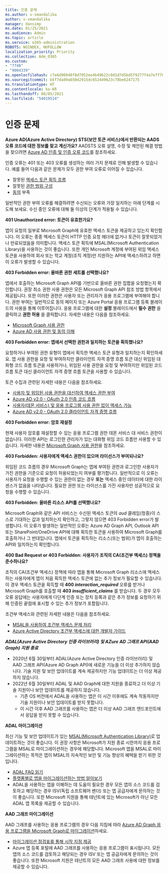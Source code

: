 ```yaml
---
title: 인증 문제
ms.author: v-smandalika
author: v-smandalika
manager: dansimp
ms.date: 01/25/2021
ms.audience: Admin
ms.topic: article
ms.service: o365-administration
ROBOTS: NOINDEX, NOFOLLOW
localization_priority: Priority
ms.collection: Adm_O365
ms.custom:
- "7748"
- "9004339"
ms.openlocfilehash: c7e6d96940f8d7052ee4b49b22c0d1d7d5bd5f9277f4a7eff709def1da2e13af
ms.sourcegitcommit: b5f7da89a650d2915dc652449623c78be6247175
ms.translationtype: HT
ms.contentlocale: ko-KR
ms.lasthandoff: 08/05/2021
ms.locfileid: "54019514"
---
```

# <a name="authentication-issues"></a>인증 문제

**Azure AD(Azure Active Directory) STS(보안 토큰 서비스)에서 반환되는 AADS 오류 코드에 대한 정보를 찾고 계신가요?** AADSTS 오류 설명, 수정 및 제안된 해결 방법을 찾으려면 [Azure AD 인증 및 인증 오류 코드](https://docs.microsoft.com/azure/active-directory/develop/reference-aadsts-error-codes)를 참조하세요.

인증 오류는 401 또는 403 오류를 생성하는 여러 가지 문제로 인해 발생할 수 있습니다. 예를 들어 다음과 같은 문제가 모두 권한 부여 오류로 이어질 수 있습니다.

- 잘못된 [액세스 토큰 획득 흐름](https://docs.microsoft.com/azure/active-directory/develop/authentication-vs-authorization) 
- 잘못된 [권한 범위 구성](https://docs.microsoft.com/azure/active-directory/develop/v2-permissions-and-consent) 
- [동의](https://docs.microsoft.com/azure/active-directory/develop/howto-convert-app-to-be-multi-tenant#understanding-user-and-admin-consent) 부족

일반적인 권한 부여 오류를 해결하려면 수신되는 오류와 가장 일치하는 아래 단계를 시도해 보세요. 수신 중인 오류에 대해 둘 이상의 단계가 적용될 수 있습니다.

**401 Unauthorized error: 토큰이 유효한가요?**

앱이 요청의 일부로 Microsoft Graph에 유효한 액세스 토큰을 제공하고 있는지 확인합니다. 이 오류는 종종 액세스 토큰이 HTTP 인증 요청 헤더에 없거나 토큰이 잘못되었거나 만료되었음을 의미합니다. 액세스 토큰 획득에 MSAL(Microsoft Authentication Library)을 사용하는 것이 좋습니다. 또한 개인 Microsoft 계정에 부여된 위임 액세스 토큰을 사용하여 회사 또는 학교 계정(조직 계정)만 지원하는 API에 액세스하려고 하면 이 오류가 발생할 수 있습니다.

**403 Forbidden error: 올바른 권한 세트를 선택했나요?**

앱에서 호출하는 Microsoft Graph API를 기반으로 올바른 권한 집합을 요청했는지 확인합니다. 권장 최소 권한 사용 권한은 모든 Microsoft Graph API 참조 방법 항목에서 제공됩니다. 또한 이러한 권한은 사용자 또는 관리자가 응용 프로그램에 부여해야 합니다. 권한 부여는 일반적으로 동의 페이지 또는 Azure Portal 응용 프로그램 등록 블레이드의 사용을 통해 이루어집니다. 응용 프로그램에 대한 **설정** 블레이드에서 **필수 권한** 을 클릭하고 **권한 허용** 을 클릭합니다. 자세한 내용은 다음을 참조하세요.

- [Microsoft Graph 사용 권한](https://docs.microsoft.com/graph/permissions-reference) 
- [Azure AD 사용 권한 및 동의 이해](https://docs.microsoft.com/azure/active-directory/develop/v2-permissions-and-consent)

**403 Forbidden error: 앱에서 선택한 권한과 일치하는 토큰을 획득했나요?**

요청하거나 부여된 권한 유형이 앱에서 획득한 액세스 토큰 유형과 일치하는지 확인하세요. 앱 사용 권한을 요청 및 부여하지만 클라이언트 자격 증명 흐름 토큰 대신 위임된 대화형 코드 흐름 토큰을 사용하거나, 위임된 사용 권한을 요청 및 부여하지만 위임된 코드 흐름 토큰 대신 클라이언트 자격 증명 흐름 토큰을 사용할 수 있습니다.

토큰 수집과 관련된 자세한 내용은 다음을 참조하세요.

- [사용자 및 위임된 사용 권한을 대신하여 액세스 권한 부여](https://docs.microsoft.com/graph/auth-v2-user) 
- [Azure AD v2.0 - OAuth 2.0 인증 코드 흐름](https://docs.microsoft.com/azure/active-directory/develop/v2-oauth2-auth-code-flow) 
- [사용자(데몬 서비스) 및 응용 프로그램 사용 권한 없이 액세스 가능](https://docs.microsoft.com/graph/auth-v2-service) 
- [Azure AD v2.0 - OAuth 2.0 클라이언트 자격 증명 흐름](https://docs.microsoft.com/azure/active-directory/develop/v2-oauth2-client-creds-grant-flow)

**403 Forbidden error: 암호 재설정**

현재 사용자 암호를 재설정할 수 있는 응용 프로그램 권한 데몬 서비스 대 서비스 권한이 없습니다. 이러한 API는 로그인한 관리자가 있는 대화형 위임 코드 흐름만 사용할 수 있습니다. 자세한 내용은 [Microsoft Graph 사용 권한](https://docs.microsoft.com/graph/permissions-reference)을 참조하세요.

**403 Forbidden: 사용자에게 액세스 권한이 있으며 라이선스가 부여되나요?**

위임된 코드 흐름의 경우 Microsoft Graph는 앱에 부여된 권한과 로그인한 사용자가 가진 권한을 기준으로 요청이 허용되었는지 여부를 평가합니다. 일반적으로 이 오류는 사용자가 요청을 수행할 수 있는 권한이 없는 경우 **또는** 액세스 중인 데이터에 대한 라이센스가 없음을 나타냅니다. 필요한 권한 또는 라이선스를 가진 사용자만 성공적으로 요청을 수행할 수 있습니다.

**403 Forbidden: 올바른 리소스 API를 선택했나요?**

Microsoft Graph와 같은 API 서비스는 수신된 액세스 토큰의 *aud* 클레임(청중)이 스스로 기대하는 값과 일치하는지 확인하고, 그렇지 않으면 403 Forbidden error가 발생합니다. 이 오류가 발생하는 일반적인 오류는 Azure AD Graph API, Outlook API 또는 SharePoint/OneDrive API에 대해 획득한 토큰을 사용하여 Microsoft Graph를 호출하거나 그 반대입니다. 앱에서 토큰을 획득하는 리소스(또는 범위)가 앱이 호출하는 API와 일치하는지 확인합니다.

**400 Bad Request or 403 Forbidden: 사용자가 조직의 CA(조건부 액세스) 정책을 준수하나요?**

조직의 CA(조건부 액세스) 정책에 따라 앱을 통해 Microsoft Graph 리소스에 액세스하는 사용자에게 앱이 처음 획득한 액세스 토큰에 없는 추가 정보가 필요할 수 있습니다. 이 경우 액세스 토큰을 획득할 때 **400 *interaction_required*** 오류를 받거나 Microsoft Graph를 호출할 때 **403 *insufficient_claims*** 를 받습니다. 두 경우 모두 오류 응답에는 사용자에게 다단계 인증 또는 장치 등록과 같은 추가 정보를 요청하기 위해 인증된 끝점에 표시할 수 있는 추가 정보가 포함됩니다.

조건부 액세스와 관련된 자세한 내용은 다음을 참조하세요.

- [MSAL을 사용하여 조건부 액세스 문제 처리](https://docs.microsoft.com/azure/active-directory/develop/msal-error-handling-dotnet#conditional-access-and-claims-challenges) 
- [Azure Active Directory 조건부 액세스에 대한 개발자 가이드](https://docs.microsoft.com/azure/active-directory/develop/v2-conditional-access-dev-guide)

***ADAL(Azure Active Directory 인증 라이브러리) 및 AZure AD 그래프 API(AAD Graph) 지원 종료***

- 2020년 6월 30일부터 ADAL(Azure Active Directory 인증 라이브러리) 및 AAD 그래프 API(Azure AD Graph API)에 새로운 기능을 더 이상 추가하지 않습니다. 기술 지원 및 보안 업데이트를 계속 제공하지만 기능 업데이트는 더 이상 제공하지 않습니다.
- 2022년 6월 30일부터 ADAL 및 AAD Graph에 대한 지원을 종료하고 더 이상 기술 지원이나 보안 업데이트를 제공하지 않습니다.
    - 기존 OS 버전에서 ADAL을 사용하는 앱은 이 시간 이후에도 계속 작동하지만 기술 지원이나 보안 업데이트를 받지 못합니다.
    - 이 시간 이후 AAD 그래프를 사용하는 앱은 더 이상 AAD 그래프 엔드포인트에서 응답을 받지 못할 수 있습니다.

**ADAL 마이그레이션**

최신 기능 및 보안 업데이트가 있는 [MSAL(Microsoft Authentication Library)](https://docs.microsoft.com/azure/active-directory/develop/v2-overview)로 업데이트하는 것이 좋습니다. 이 권장 사항은 Microsoft가 지원 종료 시한까지 응용 프로그램을 MSAL로 마이그레이션하는 경우에 해당합니다. Microsoft 앱을 MSAL로 마이그레이션하는 목적은 앱이 MSAL의 지속적인 보안 및 기능 향상의 혜택을 받기 위한 것입니다.

- [ADAL FAQ 읽기](https://docs.microsoft.com/azure/active-directory/develop/msal-migration#frequently-asked-questions-faq) 
- [플랫폼별로 앱을 마이그레이션하는 방법 알아보기](https://docs.microsoft.com/azure/active-directory/develop/msal-migration#frequently-asked-questions-faq) 
- ADAL을 사용하는 앱을 이해하는 데 도움이 필요한 경우 모든 앱의 소스 코드를 검토하고 해당하는 경우 ISV(독립 소프트웨어 벤더) 또는 앱 공급자에게 문의하는 것이 좋습니다. 또한 Microsoft 지원을 통해 테넌트에 있는 Microsoft가 아닌 모든 ADAL 앱 목록을 제공할 수 있습니다.

**AAD 그래프 마이그레이션**

AAD 그래프를 사용하는 응용 프로그램의 경우 다음 지침에 따라 [Azure AD Graph 응용 프로그램을 Microsoft Graph로 마이그레이션](https://docs.microsoft.com/graph/migrate-azure-ad-graph-planning-checklist?view=graph-rest-1.0&preserve-view=true)하세요.

- [마이그레이션 점검표를 통해 시작 지점 제공](https://docs.microsoft.com/graph/migrate-azure-ad-graph-planning-checklist) 
- Azure 앱 등록 포털에 AAD 그래프를 사용하는 응용 프로그램이 표시됩니다. 모든 앱의 소스 코드를 검토하고 해당되는 경우 ISV 또는 앱 공급자에게 문의하는 것이 좋습니다. 또한 Microsoft 지원은 테넌트의 모든 AAD 그래프 사용에 대한 정보를 제공할 수 있습니다.

 










